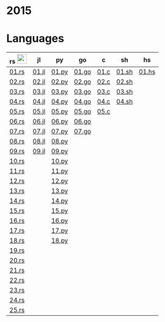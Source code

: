 # 2015

# Languages
| rs <img height="25" src="https://user-images.githubusercontent.com/25181517/192599922-3a8ceb1c-ff1d-40bc-b73c-99ea1182d8ad.png"> | jl | py | go | c | sh | hs |
| -- | -- | -- | -- | - | -- | -- |
| [01.rs](/2015/rust/01.rs) | [01.jl](/2015/julia/01.jl) | [01.py](/2015/python/01.py) | [01.go](/2015/go/01.go) | [01.c](/2015/c/01.c) | [01.sh](/2015/shell/01.sh) | [01.hs](/2015/haskell/01.hs) |
| [02.rs](/2015/rust/02.rs) | [02.jl](/2015/julia/02.jl) | [02.py](/2015/python/02.py) | [02.go](/2015/go/02.go) | [02.c](/2015/c/02.c) | [02.sh](/2015/shell/02.sh) |
| [03.rs](/2015/rust/03.rs) | [03.jl](/2015/julia/03.jl) | [03.py](/2015/python/03.py) | [03.go](/2015/go/03.go) | [03.c](/2015/c/03.c) | [03.sh](/2015/shell/03.sh) |
| [04.rs](/2015/rust/04.rs) | [04.jl](/2015/julia/04.jl) | [04.py](/2015/python/04.py) | [04.go](/2015/go/04.go) | [04.c](/2015/c/04.c) | [04.sh](/2015/shell/04.sh) |
| [05.rs](/2015/rust/05.rs) | [05.jl](/2015/julia/05.jl) | [05.py](/2015/python/05.py) | [05.go](/2015/go/05.go) | [05.c](/2015/c/05.c) |
| [06.rs](/2015/rust/06.rs) | [06.jl](/2015/julia/06.jl) | [06.py](/2015/python/06.py) | [06.go](/2015/go/06.go) |
| [07.rs](/2015/rust/07.rs) | [07.jl](/2015/julia/07.jl) | [07.py](/2015/python/07.py) | [07.go](/2015/go/07.go) |
| [08.rs](/2015/rust/08.rs) | [08.jl](/2015/julia/08.jl) | [08.py](/2015/python/08.py) |
| [09.rs](/2015/rust/09.rs) | [09.jl](/2015/julia/09.jl) | [09.py](/2015/python/09.py) |
| [10.rs](/2015/rust/10.rs) | | [10.py](/2015/python/10.py) |
| [11.rs](/2015/rust/11.rs) | | [11.py](/2015/python/11.py) |
| [12.rs](/2015/rust/12.rs) | | [12.py](/2015/python/12.py) |
| [13.rs](/2015/rust/13.rs) | | [13.py](/2015/python/13.py) |
| [14.rs](/2015/rust/14.rs) | | [14.py](/2015/python/14.py) |
| [15.rs](/2015/rust/15.rs) | | [15.py](/2015/python/15.py) |
| [16.rs](/2015/rust/16.rs) | | [16.py](/2015/python/16.py) |
| [17.rs](/2015/rust/17.rs) | | [17.py](/2015/python/17.py) |
| [18.rs](/2015/rust/18.rs) | | [18.py](/2015/python/18.py) |
| [19.rs](/2015/rust/19.rs) | 
| [20.rs](/2015/rust/20.rs) |
| [21.rs](/2015/rust/21.rs) |
| [22.rs](/2015/rust/22.rs) |
| [23.rs](/2015/rust/23.rs) |
| [24.rs](/2015/rust/24.rs) |
| [25.rs](/2015/rust/25.rs) |
